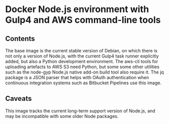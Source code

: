 # Docker Node.js environment with Gulp4 and AWS command-line tools

## Contents
The base image is the current stable version of Debian, on which there is not
only a version of Node.js, with the current Gulp4 task runner explicitly added,
but also a Python development environment. The aws-cli tools for uploading
artefacts to AWS S3 need Python, but some some other utilities such as the
node-gyp Node.js native add-on build tool also require it. The jq package is
a JSON parser that helps with OAuth authentication when continuous integration
systems such as Bitbucket Pipelines use this image.

## Caveats
This image tracks the current long-term support version of Node.js, and may be
incompatible with some older Node packages.
